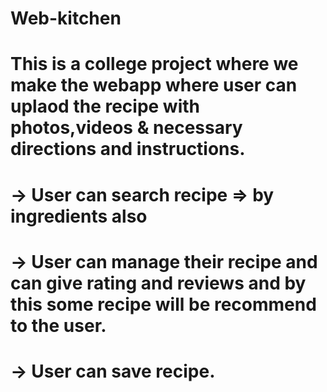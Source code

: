 # Web-kitchen
# This is a college project where we make the webapp where user can uplaod the recipe with photos,videos & necessary directions and instructions.
# -> User can search recipe => by ingredients also
# -> User can manage their recipe and can give rating and reviews and by this some recipe will be recommend to the user.
# -> User can save recipe.
